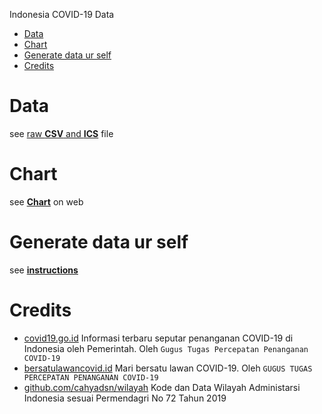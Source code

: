 Indonesia COVID-19 Data

- [Data](#data)
- [Chart](#chart)
- [Generate data ur self](#generate-data-ur-self)
- [Credits](#credits)

# Data

see [raw **CSV** and **ICS**](https://github.com/aiosk/covidn/blob/master/cli/dist) file

# Chart

see [**Chart**](https://aiosk.github.io/covidn/) on web

# Generate data ur self

see [**instructions**](https://github.com/aiosk/covidn/blob/master/cli)

# Credits

- [covid19.go.id](https://covid19.go.id/peta-sebaran)
  Informasi terbaru seputar penanganan COVID-19 di Indonesia oleh Pemerintah. Oleh `Gugus Tugas Percepatan Penanganan COVID-19`
- [bersatulawancovid.id](https://www.bersatulawancovid.id/)
  Mari bersatu lawan COVID-19. Oleh `GUGUS TUGAS PERCEPATAN PENANGANAN COVID-19`
- [github.com/cahyadsn/wilayah](https://github.com/cahyadsn/wilayah)
  Kode dan Data Wilayah Administarsi Indonesia sesuai Permendagri No 72 Tahun 2019

<!-- Yet another grafik.
- Sumber resmi covid19.go.id
- Mobile friendly
- Interaktif
- Kasus harian / periode (konfirmasi, sembuh, meninggal, dirawat / diisolasi)
- Grafik nasional & provinsi
- Unduh grafik & data CSV

https://aiosk.github.io/covidn/ -->
